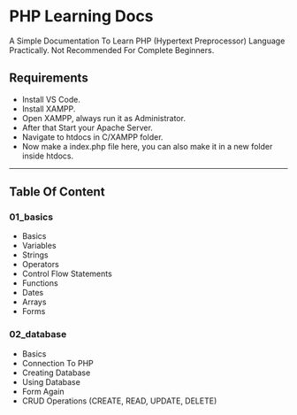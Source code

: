 # PHP Learning Docs

A Simple Documentation To Learn PHP (Hypertext Preprocessor) Language Practically. Not Recommended For Complete Beginners.

## Requirements

- Install VS Code.
- Install XAMPP.
- Open XAMPP, always run it as Administrator.
- After that Start your Apache Server.
- Navigate to htdocs in C/XAMPP folder.
- Now make a index.php file here, you can also make it in a new folder inside htdocs.

---

## Table Of Content

### 01_basics

- Basics
- Variables
- Strings
- Operators
- Control Flow Statements
- Functions
- Dates
- Arrays
- Forms

### 02_database

- Basics
- Connection To PHP
- Creating Database
- Using Database
- Form Again
- CRUD Operations (CREATE, READ, UPDATE, DELETE)
